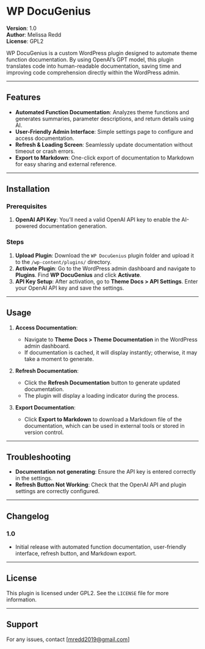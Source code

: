 # WP DocuGenius

**Version**: 1.0  
**Author**: Melissa Redd  
**License**: GPL2

WP DocuGenius is a custom WordPress plugin designed to automate theme function documentation. By using OpenAI’s GPT model, this plugin translates code into human-readable documentation, saving time and improving code comprehension directly within the WordPress admin.

---

## Features

- **Automated Function Documentation**: Analyzes theme functions and generates summaries, parameter descriptions, and return details using AI.
- **User-Friendly Admin Interface**: Simple settings page to configure and access documentation.
- **Refresh & Loading Screen**: Seamlessly update documentation without timeout or crash errors.
- **Export to Markdown**: One-click export of documentation to Markdown for easy sharing and external reference.

---

## Installation

### Prerequisites
1. **OpenAI API Key**: You’ll need a valid OpenAI API key to enable the AI-powered documentation generation.

### Steps
1. **Upload Plugin**: Download the `WP DocuGenius` plugin folder and upload it to the `/wp-content/plugins/` directory.
2. **Activate Plugin**: Go to the WordPress admin dashboard and navigate to **Plugins**. Find **WP DocuGenius** and click **Activate**.
3. **API Key Setup**: After activation, go to **Theme Docs > API Settings**. Enter your OpenAI API key and save the settings.

---

## Usage

1. **Access Documentation**:
   - Navigate to **Theme Docs > Theme Documentation** in the WordPress admin dashboard.
   - If documentation is cached, it will display instantly; otherwise, it may take a moment to generate.

2. **Refresh Documentation**:
   - Click the **Refresh Documentation** button to generate updated documentation.
   - The plugin will display a loading indicator during the process.

3. **Export Documentation**:
   - Click **Export to Markdown** to download a Markdown file of the documentation, which can be used in external tools or stored in version control.

---

## Troubleshooting

- **Documentation not generating**: Ensure the API key is entered correctly in the settings.
- **Refresh Button Not Working**: Check that the OpenAI API and plugin settings are correctly configured.

---

## Changelog

### 1.0
- Initial release with automated function documentation, user-friendly interface, refresh button, and Markdown export.

---

## License

This plugin is licensed under GPL2. See the `LICENSE` file for more information.

---

## Support

For any issues, contact [mredd2019@gmail.com]
